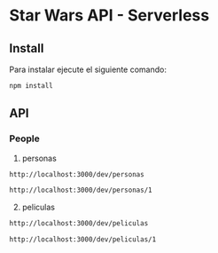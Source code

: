 # Star Wars API - Serverless

## Install

Para instalar ejecute el siguiente comando:

```bash
npm install
```


## API

### People

1. personas

  ```bash
  http://localhost:3000/dev/personas
  ```

  ```bash
  http://localhost:3000/dev/personas/1
  ```

2. peliculas

  ```bash
  http://localhost:3000/dev/peliculas
  ```

  ```bash
  http://localhost:3000/dev/peliculas/1
  ```